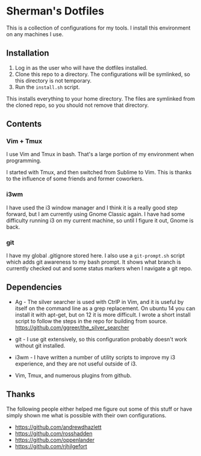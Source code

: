 # Sherman's Dotfiles

This is a collection of configurations for my tools. I install this environment on any machines I use.

## Installation

1. Log in as the user who will have the dotfiles installed.
2. Clone this repo to a directory. The configurations will be symlinked, so this directory is not temporary.
3. Run the `install.sh` script. 

This installs everything to your home directory. The files are symlinked from the cloned repo, so you should
not remove that directory.

## Contents

### Vim + Tmux

I use Vim and Tmux in bash. That's a large portion of my environment when programming.

I started with Tmux, and then switched from Sublime to Vim. This is thanks to the influence of some friends and
former coworkers.

### i3wm

I have used the i3 window manager and I think it is a really good step forward, but I am currently using
Gnome Classic again. I have had some difficulty running i3 on my current machine, so until I figure it 
out, Gnome is back.

### git

I have my global .gitignore stored here. I also use a `git-prompt.sh` script which adds git awareness to
my bash prompt. It shows what branch is currently checked out and some status markers when I navigate a
git repo.

## Dependencies

* Ag - The silver searcher is used with CtrlP in Vim, and it is useful by itself on the command line
as a grep replacement. On ubuntu 14 you can install it with apt-get, but on 12 it is more difficult. I 
wrote a short install script to follow the steps in the repo for building from source. 
https://github.com/ggreer/the_silver_searcher

* git - I use git extensively, so this configuration probably doesn't work without git installed.

* i3wm - I have written a number of utility scripts to improve my i3 experience, and they are not useful
outside of i3.

* Vim, Tmux, and numerous plugins from github.

## Thanks

The following people either helped me figure out some of this stuff or have simply shown me what is
possible with their own configurations.

* https://github.com/andrewdhazlett
* https://github.com/rosshadden
* https://github.com/oppenlander
* https://github.com/rjhilgefort

